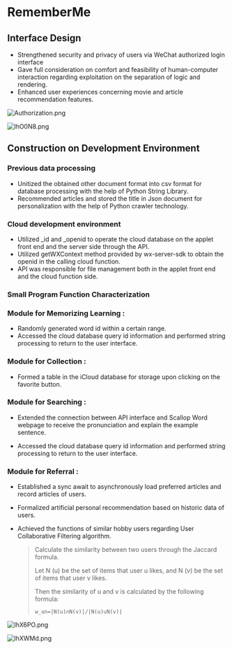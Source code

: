 # RememberMe

## Interface Design

- Strengthened security and privacy of users via WeChat authorized login interface
- Gave full consideration on comfort and feasibility of human-computer interaction regarding exploitation on the separation of logic and rendering.
- Enhanced user experiences concerning movie and article recommendation features.

![Authorization.png](https://s2.ax1x.com/2020/01/10/lhLLtS.png)

![lhO0N8.png](https://s2.ax1x.com/2020/01/10/lhO0N8.png)

## Construction on Development Environment

### Previous data processing

- Unitized the obtained other document format into csv format for database processing with the help of Python String Library.
- Recommended articles and stored the title in Json document for personalization with the help of Python crawler technology.

### Cloud development environment

- Utilized _id and _openid to operate the cloud database on the applet front end and the server side through the API.
- Utilized getWXContext method provided by wx-server-sdk to obtain the openid in the calling cloud function.
- API was responsible for file management both in the applet front end and the cloud function side.

### Small Program Function Characterization

### Module for **Memorizing Learning** :

- Randomly generated word id within a certain range.
- Accessed the cloud database query id information and performed string processing to return to the user interface.

### Module for **Collection** :

- Formed a table in the iCloud database for storage upon clicking on the favorite button.

### Module for **Searching** :

- Extended the connection between API interface and Scallop Word webpage to receive the pronunciation and explain the example sentence.

- Accessed the cloud database query id information and performed string processing to return to the user interface.

### Module for **Referral** :

- Established a sync await to asynchronously load preferred articles and record articles of users.

- Formalized artificial personal recommendation based on historic data of users.

- Achieved the functions of similar hobby users regarding User Collaborative Filtering algorithm.

  > Calculate the similarity between two users through the Jaccard formula. 
  >
  > Let N (u) be the set of items that user u likes, and N (v) be the set of items that user v likes.
  >
  > Then the similarity of u and v is calculated by the following formula:
  >
  > `w_un=|N(u)∩N(v)|/|N(u)∪N(v)| ` 

![lhX6PO.png](https://s2.ax1x.com/2020/01/10/lhX6PO.png)

![lhXWMd.png](https://s2.ax1x.com/2020/01/10/lhXWMd.png)


